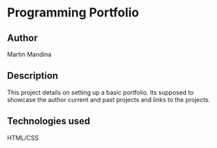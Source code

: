 #  Programming Portfolio
## Author
Martin Mandina
## Description
This project details on setting up a basic portfolio. Its supposed to showcase the author current and past projects and links to the projects.
## Technologies used
HTML/CSS
